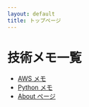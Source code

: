 ```yaml
---
layout: default
title: トップページ
---
```


# 技術メモ一覧

- [AWS メモ](./notes/aws.md)
- [Python メモ](./notes/python.md)
- [About ページ](./about.md)
